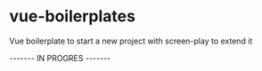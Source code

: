 # vue-boilerplates
Vue boilerplate to start a new project with screen-play to extend it


------- IN PROGRES -------
